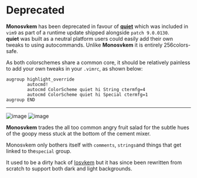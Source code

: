 # Deprecated

**Monosvkem** has been deprecated in favour of [**quiet**](https://github.com/vim/colorschemes/blob/master/colors/quiet.vim) which was included in `vim9` as part of a runtime update shipped alongside `patch 9.0.0130`.  
**quiet** was built as a neutral platform users could easily add their own tweaks to using autocommands. Unlike **Monosvkem** it is entirely 256colors-safe.  

As both colorschemes share a common core, it should be relatively painless to add your own tweaks in your `.vimrc`, as shown below:

```
augroup highlight_override
        autocmd!
        autocmd ColorScheme quiet hi String ctermfg=4
        autocmd ColorScheme quiet hi Special ctermfg=1
augroup END
```

----

![image](https://i.ibb.co/wdCTdXs/dark.png) ![image](https://i.ibb.co/SvK78n8/light.png)

**Monosvkem** trades the all too common angry fruit salad for the subtle hues
of the goopy mess stuck at the bottom of the cement mixer.

Monosvkem only bothers itself with `comments`, `strings`and things that get
linked to the`special` group.

It used to be a dirty hack of
[Iosvkem](https://www.github.com/neutaaaaan/iosvkem) but it has since been
rewritten from scratch to support both dark and light backgrounds.
